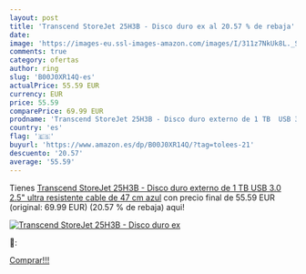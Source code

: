 ```yaml
---
layout: post
title: 'Transcend StoreJet 25H3B - Disco duro ex al 20.57 % de rebaja'
date: 
image: 'https://images-eu.ssl-images-amazon.com/images/I/311z7NkUk8L._SL200_.jpg'
comments: true
category: ofertas
author: ring
slug: 'B00J0XR14Q-es'
actualPrice: 55.59 EUR
currency: EUR
price: 55.59
comparePrice: 69.99 EUR
prodname: 'Transcend StoreJet 25H3B - Disco duro externo de 1 TB  USB 3.0  2.5"  ultra resistente  cable de 47 cm  azul'
country: 'es'
flag: '🇪🇸'
buyurl: 'https://www.amazon.es/dp/B00J0XR14Q/?tag=tolees-21'
descuento: '20.57'
average: '55.59'
---
```


Tienes [Transcend StoreJet 25H3B - Disco duro externo de 1 TB  USB 3.0  2.5"  ultra resistente  cable de 47 cm  azul](https://www.amazon.es/dp/B00J0XR14Q/?tag=tolees-21) con precio final de  55.59 EUR (original: 69.99 EUR) (20.57 %  de rebaja) aqui!

[![Transcend StoreJet 25H3B - Disco duro ex](https://images-eu.ssl-images-amazon.com/images/I/311z7NkUk8L._SL200_.jpg)](https://www.amazon.es/dp/B00J0XR14Q/?tag=tolees-21)

🔎:


[Comprar!!!](https://www.amazon.es/dp/B00J0XR14Q/?tag=tolees-21)
